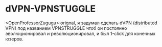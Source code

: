 # dVPN-VPNSTUGGLE
 &lt;OpenProfessorZugugu> orignal, я задумал сделать dVPN (distributed VPN) под названием VPNSTRUGGLE чтоб он постоянно эволюционировал и революционировал, и был 1-click для конечных юзеров.
